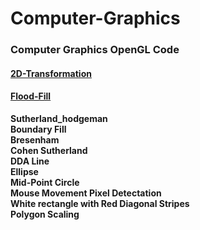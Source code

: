 # Computer-Graphics

### Computer Graphics OpenGL Code

#### [2D-Transformation](https://github.com/mohitsingla123/Computer-Graphics/blob/master/2d_transform.cpp) <br/>
#### [Flood-Fill](https://github.com/mohitsingla123/Computer-Graphics/blob/master/Flood_fill.cpp)

**Sutherland_hodgeman**<br/>
**Boundary Fill**<br/>
**Bresenham**<br/>
**Cohen Sutherland**<br/>
**DDA Line**<br/>
**Ellipse**<br/>
**Mid-Point Circle**<br/>
**Mouse Movement Pixel Detectation**<br/>
**White rectangle with Red Diagonal Stripes**<br/>
**Polygon Scaling**<br/>
